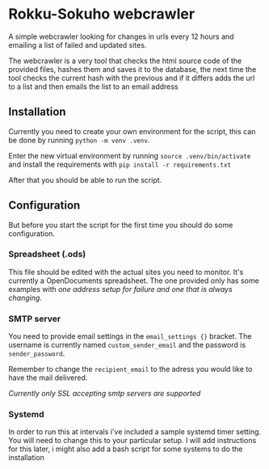 # Rokku-Sokuho webcrawler
A simple webcrawler looking for changes in urls every 12 hours and emailing a list of failed and updated sites.

The webcrawler is a very tool that checks the html source code of the provided files, hashes them and saves it to the database, the next time the tool checks the current hash with the previous and if it differs adds the url to a list and then emails the list to an email address

## Installation
Currently you need to create your own environment for the script, this can be done by running `python -m venv .venv`.

Enter the new virtual environment by running `source .venv/bin/activate` and install the requirements with `pip install -r requirements.txt`

After that you should be able to run the script.

## Configuration
But before you start the script for the first time you should do some configuration. 

### Spreadsheet (.ods)
This file should be edited with the actual sites you need to monitor. It's currently a OpenDocuments spreadsheet.
The one provided only has some examples with *one address setup for failure and one that is always changing*. 

### SMTP server
You need to provide email settings in the `email_settings {}` bracket. The username is currently named `custom_sender_email` and the password is `sender_password`. 

Remember to change the `recipient_email` to the adress you would like to have the mail delivered.

*Currently only SSL accepting smtp servers are supported*

### Systemd
In order to run this at intervals i've included a sample systemd timer setting. You will need to change this to your particular setup. I will add instructions for this later, i might also add a bash script for some systems to do the installation
